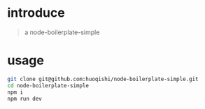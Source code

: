 # introduce
> a node-boilerplate-simple

# usage
```bash
git clone git@github.com:huoqishi/node-boilerplate-simple.git
cd node-boilerplate-simple
npm i
npm run dev
```